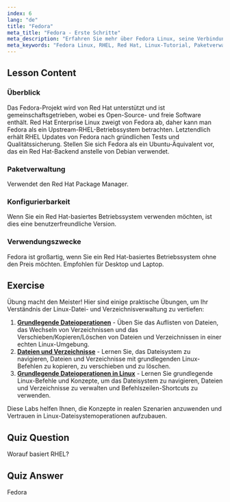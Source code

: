 ```yaml
---
index: 6
lang: "de"
title: "Fedora"
meta_title: "Fedora - Erste Schritte"
meta_description: "Erfahren Sie mehr über Fedora Linux, seine Verbindung zu RHEL und die Paketverwaltung. Entdecken Sie, warum Fedora ein großartiges kostenloses Red Hat-basiertes Betriebssystem für Anfänger und Desktops ist."
meta_keywords: "Fedora Linux, RHEL, Red Hat, Linux-Tutorial, Paketverwaltung, Linux für Anfänger, Linux-Anleitung, kostenloses Betriebssystem"
---
```


## Lesson Content

### Überblick

Das Fedora-Projekt wird von Red Hat unterstützt und ist gemeinschaftsgetrieben, wobei es Open-Source- und freie Software enthält. Red Hat Enterprise Linux zweigt von Fedora ab, daher kann man Fedora als ein Upstream-RHEL-Betriebssystem betrachten. Letztendlich erhält RHEL Updates von Fedora nach gründlichen Tests und Qualitätssicherung. Stellen Sie sich Fedora als ein Ubuntu-Äquivalent vor, das ein Red Hat-Backend anstelle von Debian verwendet.

### Paketverwaltung

Verwendet den Red Hat Package Manager.

### Konfigurierbarkeit

Wenn Sie ein Red Hat-basiertes Betriebssystem verwenden möchten, ist dies eine benutzerfreundliche Version.

### Verwendungszwecke

Fedora ist großartig, wenn Sie ein Red Hat-basiertes Betriebssystem ohne den Preis möchten. Empfohlen für Desktop und Laptop.

## Exercise

Übung macht den Meister! Hier sind einige praktische Übungen, um Ihr Verständnis der Linux-Datei- und Verzeichnisverwaltung zu vertiefen:

1. **[Grundlegende Dateioperationen](https://labex.io/de/labs/linux-basic-files-operations-270248)** - Üben Sie das Auflisten von Dateien, das Wechseln von Verzeichnissen und das Verschieben/Kopieren/Löschen von Dateien und Verzeichnissen in einer echten Linux-Umgebung.
2. **[Dateien und Verzeichnisse](https://labex.io/de/labs/linux-files-and-directories-270246)** - Lernen Sie, das Dateisystem zu navigieren, Dateien und Verzeichnisse mit grundlegenden Linux-Befehlen zu kopieren, zu verschieben und zu löschen.
3. **[Grundlegende Dateioperationen in Linux](https://labex.io/de/labs/linux-basic-file-operations-in-linux-18001)** - Lernen Sie grundlegende Linux-Befehle und Konzepte, um das Dateisystem zu navigieren, Dateien und Verzeichnisse zu verwalten und Befehlszeilen-Shortcuts zu verwenden.

Diese Labs helfen Ihnen, die Konzepte in realen Szenarien anzuwenden und Vertrauen in Linux-Dateisystemoperationen aufzubauen.

## Quiz Question

Worauf basiert RHEL?

## Quiz Answer

Fedora
